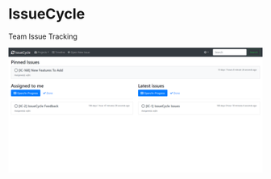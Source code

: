 # IssueCycle
Team Issue Tracking

![Dashboard](https://raw.githubusercontent.com/arjitc/IssueCycle/master/project_images/dashboard.png)
